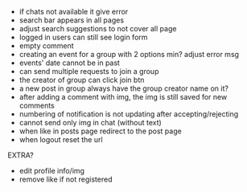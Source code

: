 - if chats not available it give error
- search bar appears in all pages
- adjust search suggestions to not cover all page
- logged in users can still see login form
- empty comment
- creating an event for a group with 2 options min? adjust error msg
- events' date cannot be in past
- can send multiple requests to join a group
- the creator of group can click join btn
- a new post in group always have the group creator name on it?
- after adding a comment with img, the img is still saved for new comments
- numbering of notification is not updating after accepting/rejecting
- cannot send only img in chat (without text)
- when like in posts page redirect to the post page
- when logout reset the url 

EXTRA?
- edit profile info/img
- remove like if not registered
